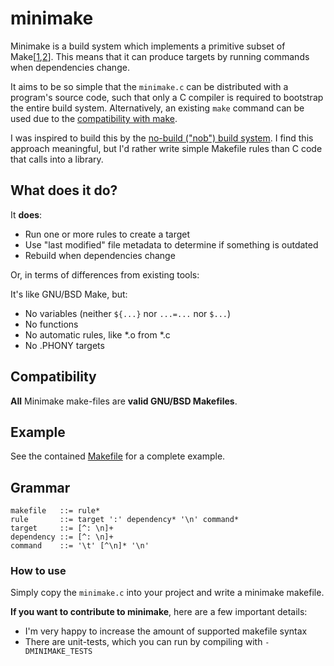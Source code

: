 # minimake

Minimake is a build system which implements a primitive subset of Make[[1](https://www.gnu.org/software/make/),[2](https://wiki.netbsd.org/tutorials/bsd_make/)]. This means that it can produce targets by running commands when dependencies change.

It aims to be so simple that the `minimake.c` can be distributed with a program's source code, such that only a C compiler is required to bootstrap the entire build system. Alternatively, an existing `make` command can be used due to the [compatibility with make](#compatibility).

I was inspired to build this by the [no-build ("nob") build system](https://github.com/tsoding/nob.h). I find this approach meaningful, but I'd rather write simple Makefile rules than C code that calls into a library.

## What does it do?

It **does**:
- Run one or more rules to create a target
- Use "last modified" file metadata to determine if something is outdated
- Rebuild when dependencies change

Or, in terms of differences from existing tools:

It's like GNU/BSD Make, but:
- No variables (neither `${...}` nor `...=...` nor `$...`)
- No functions
- No automatic rules, like *.o from *.c
- No .PHONY targets

## Compatibility

**All** Minimake make-files are **valid GNU/BSD Makefiles**.

## Example

See the contained [Makefile](./Makefile) for a complete example.

## Grammar

```
makefile   ::= rule*
rule       ::= target ':' dependency* '\n' command*
target     ::= [^: \n]+
dependency ::= [^: \n]+
command    ::= '\t' [^\n]* '\n'
```

### How to use

Simply copy the `minimake.c` into your project and write a minimake makefile.

**If you want to contribute to minimake**, here are a few important details:
- I'm very happy to increase the amount of supported makefile syntax
- There are unit-tests, which you can run by compiling with `-DMINIMAKE_TESTS`
